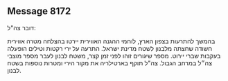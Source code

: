 ## Message 8172

דובר צה"ל:

בהמשך להתרעות בצפון הארץ, לוחמי ההגנה האווירית יירטו בהצלחה מטרה אווירית חשודה שחצתה מלבנון לשטח מדינת ישראל. התרעה על ירי רקטות וטילים הופעלה בעקבות שברי יירוט.
מספר שיגורים זוהו לפני זמן קצר, משטח לבנון לעבר מספר מוצבי צה״ל במרחב הגבול. 
צה"ל תוקף בארטילריה את מקור הירי ומטרות נוספות בשטח לבנון.

